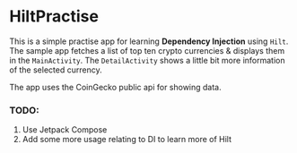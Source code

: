 # HiltPractise

This is a simple practise app for learning **Dependency Injection** using `Hilt`.
The sample app fetches a list of top ten crypto currencies & displays them in the `MainActivity`.
The `DetailActivity` shows a little bit more information of the selected currency.

The app uses the CoinGecko public api for showing data.

### TODO:
1. Use Jetpack Compose
2. Add some more usage relating to DI to learn more of Hilt